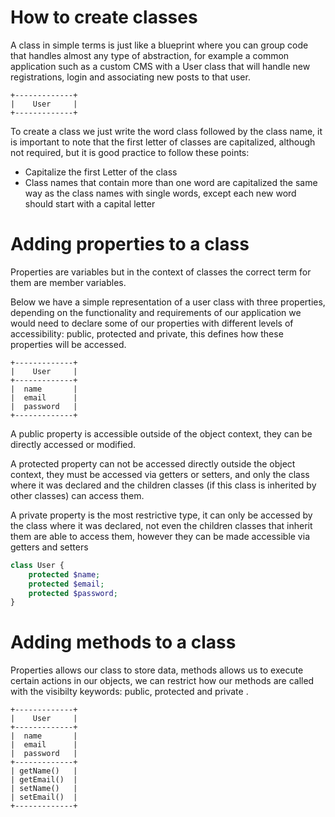 # How to create classes

A class in simple terms is just like a blueprint where you can group code that handles almost any type of abstraction, for example a common application such as a custom CMS with a User class that will handle new registrations, login and associating new posts to that user.

```mysql
+-------------+
|    User     |
+-------------+
```

To create a class we just write the word class followed by the class name, it is important to note that the first letter of classes are capitalized, although not required, but it is good practice to follow these points:
* Capitalize the first Letter of the class
* Class names that contain more than one word are capitalized the same way as the class names with single words, except each new word should start with a capital letter

# Adding properties to a class

Properties are variables but in the context of classes the correct term for them are member variables.

Below we have a simple representation of a user class with three properties, depending on the functionality and requirements of our application we would need to declare some of our properties with different levels of accessibility: public, protected  and private, this defines how these properties will be accessed.

```mysql
+-------------+
|    User     |
+-------------+
|  name       |
|  email      |
|  password   |
+-------------+
```

A public property is accessible outside of the object context, they can be directly accessed or modified.

A protected property can not be accessed directly outside the object context, they must be accessed via getters or setters, and only the class where it was declared and the children classes (if this class is inherited by other classes) can access them.

A private property is the most restrictive type, it can only be accessed by the class where it was declared, not even the children classes that inherit them are able to access them, however they can be made accessible via getters and setters

```php
class User {
	protected $name;
	protected $email;
	protected $password;
}
```

# Adding methods to a class

Properties allows our class to store data, methods allows us to execute certain actions in our objects, we can restrict how our methods are called with the visibilty keywords: public, protected and private .

```mysql
+-------------+
|    User     |
+-------------+
|  name       |
|  email      |
|  password   |
+-------------+
| getName()   |
| getEmail()  |
| setName()   |
| setEmail()  |
+-------------+
```













